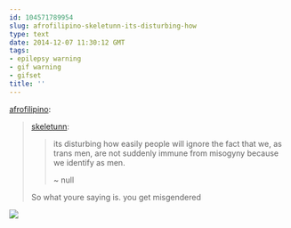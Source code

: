 ```yaml
---
id: 104571789954
slug: afrofilipino-skeletunn-its-disturbing-how
type: text
date: 2014-12-07 11:30:12 GMT
tags:
- epilepsy warning
- gif warning
- gifset
title: ''
---
```

<p><a href="http://afrofilipino.tumblr.com/post/104569629326" class="tumblr_blog">afrofilipino</a>:</p>

<blockquote><p><a href="http://skelet0n.net/post/104569427278/its-disturbing-how-easily-people-will-ignore-the" class="tumblr_blog">skeletunn</a>:</p>

<blockquote><p>its disturbing how easily people will ignore the fact that we, as trans men, are not suddenly immune from misogyny because we identify as men. </p>
<p>~ null</p></blockquote>

<p>So what youre saying is. you get misgendered</p></blockquote>

![](https://31.media.tumblr.com/f56c2791314e1622812a2b607e884668/tumblr_inline_ng7mm4z8rQ1rdzs46.gif)
